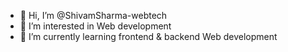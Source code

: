 - 👋 Hi, I’m @ShivamSharma-webtech
- 👀 I’m interested in Web development
- 🌱 I’m currently learning frontend & backend Web development

<!---
ShivamSharma-webtech/ShivamSharma-webtech is a ✨ special ✨ repository because its `README.md` (this file) appears on your GitHub profile.
You can click the Preview link to take a look at your changes.
--->
